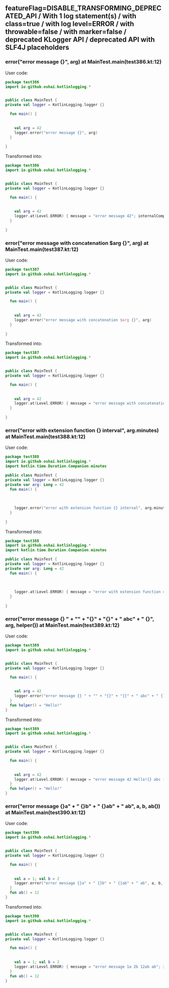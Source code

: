 ## featureFlag=DISABLE_TRANSFORMING_DEPRECATED_API / With 1 log statement(s) / with class=true / with log level=ERROR / with throwable=false / with marker=false / deprecated KLogger API / deprecated API with SLF4J placeholders



###  error("error message {}", arg) at MainTest.main(test386.kt:12)

User code:
```kotlin
package test386
import io.github.oshai.kotlinlogging.*


public class MainTest {
private val logger = KotlinLogging.logger {}

  fun main() {
    
    
    val arg = 42
    logger.error("error message {}", arg)
  }
  
}


```
  
Transformed into:
```kotlin
package test386
import io.github.oshai.kotlinlogging.*


public class MainTest {
private val logger = KotlinLogging.logger {}

  fun main() {
    
    
    val arg = 42
    logger.at(Level.ERROR) { message = "error message 42"; internalCompilerData = KLoggingEventBuilder.InternalCompilerData(messageTemplate = "error message {}")
  }
  
}


```

###  error("error message with concatenation $arg {}", arg) at MainTest.main(test387.kt:12)

User code:
```kotlin
package test387
import io.github.oshai.kotlinlogging.*


public class MainTest {
private val logger = KotlinLogging.logger {}

  fun main() {
    
    
    val arg = 42
    logger.error("error message with concatenation $arg {}", arg)
  }
  
}


```
  
Transformed into:
```kotlin
package test387
import io.github.oshai.kotlinlogging.*


public class MainTest {
private val logger = KotlinLogging.logger {}

  fun main() {
    
    
    val arg = 42
    logger.at(Level.ERROR) { message = "error message with concatenation 42 42"; internalCompilerData = KLoggingEventBuilder.InternalCompilerData(messageTemplate = "error message with concatenation 42 {}")
  }
  
}


```

###  error("error with extension function {} interval", arg.minutes) at MainTest.main(test388.kt:12)

User code:
```kotlin
package test388
import io.github.oshai.kotlinlogging.*
import kotlin.time.Duration.Companion.minutes

public class MainTest {
private val logger = KotlinLogging.logger {}
private var arg: Long = 42
  fun main() {
    
    
    
    logger.error("error with extension function {} interval", arg.minutes)
  }
  
}


```
  
Transformed into:
```kotlin
package test388
import io.github.oshai.kotlinlogging.*
import kotlin.time.Duration.Companion.minutes

public class MainTest {
private val logger = KotlinLogging.logger {}
private var arg: Long = 42
  fun main() {
    
    
    
    logger.at(Level.ERROR) { message = "error with extension function 42m interval"; internalCompilerData = KLoggingEventBuilder.InternalCompilerData(messageTemplate = "error with extension function {} interval")
  }
  
}


```

###  error("error message {} " + "" + "{}" + "{}" + " abc" + " {}", arg, helper()) at MainTest.main(test389.kt:12)

User code:
```kotlin
package test389
import io.github.oshai.kotlinlogging.*


public class MainTest {
private val logger = KotlinLogging.logger {}

  fun main() {
    
    
    val arg = 42
    logger.error("error message {} " + "" + "{}" + "{}" + " abc" + " {}", arg, helper())
  }
  fun helper() = "Hello!"
}


```
  
Transformed into:
```kotlin
package test389
import io.github.oshai.kotlinlogging.*


public class MainTest {
private val logger = KotlinLogging.logger {}

  fun main() {
    
    
    val arg = 42
    logger.at(Level.ERROR) { message = "error message 42 Hello!{} abc {}"; internalCompilerData = KLoggingEventBuilder.InternalCompilerData(messageTemplate = "error message {} {}{} abc {}")
  }
  fun helper() = "Hello!"
}


```

###  error("error message {}a" + " {}b" + " {}ab" + " ab", a, b, ab()) at MainTest.main(test390.kt:12)

User code:
```kotlin
package test390
import io.github.oshai.kotlinlogging.*


public class MainTest {
private val logger = KotlinLogging.logger {}

  fun main() {
    
    
    val a = 1; val b = 2
    logger.error("error message {}a" + " {}b" + " {}ab" + " ab", a, b, ab())
  }
  fun ab() = 12
}


```
  
Transformed into:
```kotlin
package test390
import io.github.oshai.kotlinlogging.*


public class MainTest {
private val logger = KotlinLogging.logger {}

  fun main() {
    
    
    val a = 1; val b = 2
    logger.at(Level.ERROR) { message = "error message 1a 2b 12ab ab"; internalCompilerData = KLoggingEventBuilder.InternalCompilerData(messageTemplate = "error message {}a {}b {}ab ab")
  }
  fun ab() = 12
}


```
